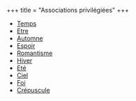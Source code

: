 +++
title = "Associations privilégiées"
+++
- [Temps](/categories/temps)
- [Etre](/categories/etre)
- [Automne](/categories/automne)
- [Espoir](/categories/espoir)
- [Romantisme](/categories/romantisme)
- [Hiver](/categories/hiver)
- [Eté](/categories/eté)
- [Ciel](/categories/ciel)
- [Foi](/categories/foi)
- [Crépuscule](/categories/crépuscule)
